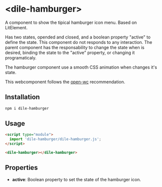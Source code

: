 # \<dile-hamburger>

A component to show the tipical hamburger icon menu. Based on LitElement. 

Has two states, opended and closed, and a boolean property "active" to define the state. This component do not responds to any interaction. The parent component has the responsability to change the state when is desired, binding the state to the "active" property, or changing it programaticaly.

The hamburger component use a smooth CSS animation when changes it's state. 

This webcomponent follows the [open-wc](https://github.com/open-wc/open-wc) recommendation.

## Installation
```bash
npm i dile-hamburger
```

## Usage
```html
<script type="module">
  import 'dile-hamburger/dile-hamburger.js';
</script>

<dile-hamburger></dile-hamburger>
```

## Properties

- **active**: Boolean property to set the state of the hamburger icon.